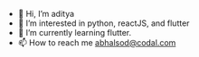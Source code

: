 - 👋 Hi, I’m aditya
- 👀 I’m interested in python, reactJS, and flutter
- 🌱 I’m currently learning flutter.
- 📫 How to reach me abhalsod@codal.com

<!---
codal-aditya/codal-aditya is a ✨ special ✨ repository because its `README.md` (this file) appears on your GitHub profile.
You can click the Preview link to take a look at your changes.
--->
